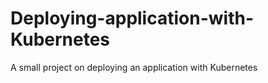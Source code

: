 # Deploying-application-with-Kubernetes
A small project on deploying an application with Kubernetes
